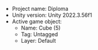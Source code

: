 <!-- UNITY CODE ASSIST INSTRUCTIONS START -->
- Project name: Diploma
- Unity version: Unity 2022.3.56f1
- Active game object:
  - Name: Cube (5)
  - Tag: Untagged
  - Layer: Default
<!-- UNITY CODE ASSIST INSTRUCTIONS END -->